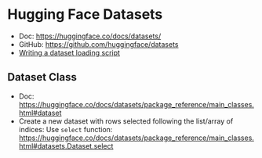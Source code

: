 # Hugging Face Datasets
- Doc: https://huggingface.co/docs/datasets/
- GitHub: https://github.com/huggingface/datasets
- [Writing a dataset loading script](https://huggingface.co/docs/datasets/add_dataset.html)

## Dataset Class
- Doc: https://huggingface.co/docs/datasets/package_reference/main_classes.html#dataset
- Create a new dataset with rows selected following the list/array of indices: Use `select` function: https://huggingface.co/docs/datasets/package_reference/main_classes.html#datasets.Dataset.select
